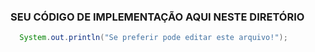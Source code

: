 ### SEU CÓDIGO DE IMPLEMENTAÇÃO AQUI NESTE DIRETÓRIO

```java
  System.out.println("Se preferir pode editar este arquivo!");
```
